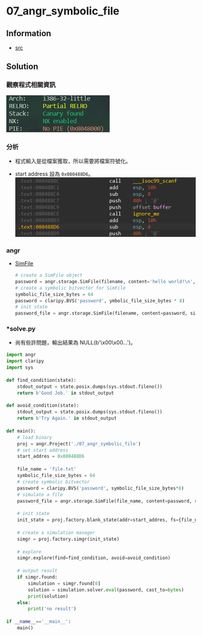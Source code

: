 # 07_angr_symbolic_file

## Information

- [src](https://github.com/jakespringer/angr_ctf)

## Solution

### 觀察程式相關資訊

![](image/1.png)

### 分析

- 程式輸入是從檔案獲取，所以需要將檔案符號化。

- start address 設為 `0x080488D6`。
    ![](image/2.png)

### angr

- [SimFile](https://github.com/angr/angr-doc/blob/master/docs/file_system.md)
    ```py
    # create a SimFile object
    password = angr.storage.SimFile(filename, content='hello world!\n',size=len('hello world!\n'))
    # create a symbolic bitvector for SimFile
    symbolic_file_size_bytes = 64
    password = claripy.BVS('password', ymbolic_file_size_bytes * 8)
    # init state
    password_file = angr.storage.SimFile(filename, content=password, size=symbolic_file_size_bytes)
    ```

### *solve.py
- 尚有些許問題，輸出結果為 NULL(b'\x00\x00...')。
```py
import angr
import claripy
import sys

def find_condition(state):
    stdout_output = state.posix.dumps(sys.stdout.fileno())
    return b'Good Job.' in stdout_output

def avoid_condition(state):
    stdout_output = state.posix.dumps(sys.stdout.fileno())
    return b'Try Again.' in stdout_output

def main():
    # load binary
    proj = angr.Project('./07_angr_symbolic_file')
    # set start address
    start_addres = 0x080488D6
    
    file_name = 'file.txt'
    symbolic_file_size_bytes = 64
    # create symbolic bitvector
    password = claripy.BVS('password', symbolic_file_size_bytes*8)
    # simulate a file 
    password_file = angr.storage.SimFile(file_name, content=password, size=symbolic_file_size_bytes)
    
    # init state
    init_state = proj.factory.blank_state(addr=start_addres, fs={file_name:password_file})

    # create a simulation manager
    simgr = proj.factory.simgr(init_state)

    # explore
    simgr.explore(find=find_condition, avoid=avoid_condition)

    # output result
    if simgr.found:
        simulation = simgr.found[0]
        solution = simulation.solver.eval(password, cast_to=bytes)
        print(solution)
    else:
        print('no result')

if __name__=='__main__':
    main()
```